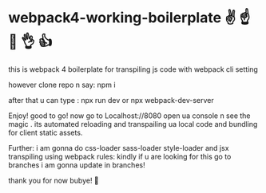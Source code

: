 # webpack4-working-boilerplate  ✌ ☝ 🤚 👌 👍



this is webpack 4 boilerplate for transpiling js code with webpack cli setting 


however clone repo n say: npm i

after that u can type : npx run dev 
or npx webpack-dev-server

Enjoy! good to go! now go to Localhost://8080 open ua console n see the magic . its automated reloading and transpailing ua local code and bundling for client static assets.

Further: i am gonna do css-loader sass-loader style-loader and jsx transpiling using webpack rules: kindly if u are looking for this go to branches i am gonna update in branches!

thank you for now bubye! 👋
